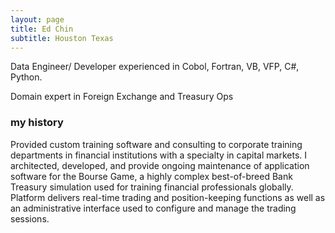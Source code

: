 ```yaml
---
layout: page
title: Ed Chin
subtitle: Houston Texas
---
```

Data Engineer/ Developer experienced in Cobol, Fortran, VB, VFP,  C#,  Python.

Domain expert in Foreign Exchange and Treasury Ops

### my history
Provided custom training software and consulting to corporate training departments in financial institutions with a specialty in capital markets.
I architected, developed, and provide ongoing maintenance of application software for the Bourse Game, a highly complex best-of-breed Bank Treasury simulation used for training financial professionals globally. Platform delivers real-time trading and position-keeping functions as well as an administrative interface used to configure and manage the trading sessions.
